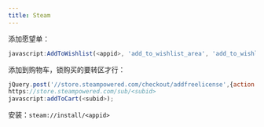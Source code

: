 ```yaml
---
title: Steam
---
```


添加愿望单：

```js
javascript:AddToWishlist(<appid>, 'add_to_wishlist_area', 'add_to_wishlist_area_success', 'add_to_wishlist_area_fail', "1_4_4__135_4", 'add_to_wishlist_area2' );
```

添加到购物车，锁购买的要转区才行：

```js
jQuery.post('//store.steampowered.com/checkout/addfreelicense',{action:'add_to_cart',sessionid:g_sessionID,subid:<subid>})
https://store.steampowered.com/sub/<subid>
javascript:addToCart(<subid>);
```

安装：`steam://install/<appid>`
